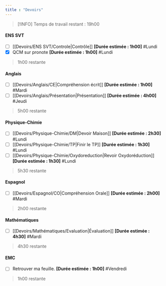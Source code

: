 ```yaml
---
title : "Devoirs"
---
```

 > [!INFO] Temps de travail restant : 19h00
#### ENS SVT 
- [ ] [[Devoirs/ENS SVT/Controle|Contrôle]] **[Durée estimée : 1h00]** #Lundi
- [x] QCM sur pronote **[Durée estimée : 1h00]** #Lundi 
> 1h00 restante
#### Anglais
- [ ] [[Devoirs/Anglais/CE|Compréhension écrit]] **[Durée estimée : 1h00]** #Mardi
- [ ] [[Devoirs/Anglais/Présentation|Présentation]] **[Durée estimée : 4h00]** #Jeudi
> 5h00 restante 
#### Physique-Chimie
- [ ] [[Devoirs/Physique-Chimie/DM|Devoir Maison]] **[Durée estimée : 2h30]** #Lundi 
- [ ] [[Devoirs/Physique-Chimie/TP|Finir le TP]] **[Durée estimée : 1h30]** #Lundi  
- [ ] [[Devoirs/Physique-Chimie/Oxydoreduction|Revoir Oxydoréduction]] **[Durée estimée : 1h30]** #Lundi  
> 5h30 restante 
#### Espagnol 
- [ ] [[Devoirs/Espagnol/CO|Compréhension Orale]] **[Durée estimée : 2h00]** #Mardi 
> 2h00 restante 
#### Mathématiques
- [ ] [[Devoirs/Mathématiques/Evaluation|Évaluation]] **[Durée estimée : 4h30]** #Mardi
> 4h30 restante 
#### EMC
- [ ]  Retrouver ma feuille. **[Durée estimée : 1h00]** #Vendredi
> 1h00 restante 